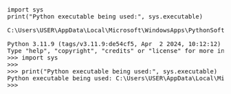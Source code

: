 <pre>
import sys
print("Python executable being used:", sys.executable)

C:\Users\USER\AppData\Local\Microsoft\WindowsApps\PythonSoftwareFoundation.Python.3.11_qbz5n2kfra8p0\python.exe -m venv venv
  
Python 3.11.9 (tags/v3.11.9:de54cf5, Apr  2 2024, 10:12:12) [MSC v.1938 64 bit (AMD64)] on win32
Type "help", "copyright", "credits" or "license" for more information.
>>> import sys
>>>
>>> print("Python executable being used:", sys.executable)
Python executable being used: C:\Users\USER\AppData\Local\Microsoft\WindowsApps\PythonSoftwareFoundation.Python.3.11_qbz5n2kfra8p0\python.exe
>>>

</pre>

